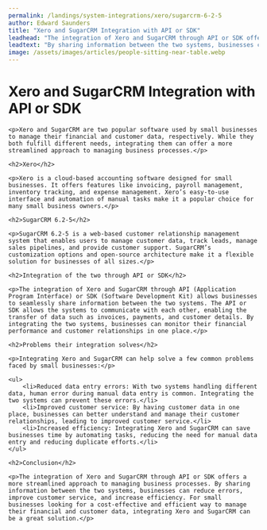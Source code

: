 ```yaml
---
permalink: /landings/system-integrations/xero/sugarcrm-6-2-5
author: Edward Saunders
title: "Xero and SugarCRM Integration with API or SDK"
leadhead: "The integration of Xero and SugarCRM through API or SDK offers a more streamlined approach to managing business processes"
leadtext: "By sharing information between the two systems, businesses can reduce errors, improve customer service, and increase efficiency. For small businesses looking for a cost-effective and efficient way to manage their financial and customer data, integrating Xero and SugarCRM can be a great solution."
image: /assets/images/articles/people-sitting-near-table.webp
---
```

<div class="arttext">
	<h1>Xero and SugarCRM Integration with API or SDK</h1>

	<p>Xero and SugarCRM are two popular software used by small businesses to manage their financial and customer data, respectively. While they both fulfill different needs, integrating them can offer a more streamlined approach to managing business processes.</p>

	<h2>Xero</h2>

	<p>Xero is a cloud-based accounting software designed for small businesses. It offers features like invoicing, payroll management, inventory tracking, and expense management. Xero’s easy-to-use interface and automation of manual tasks make it a popular choice for many small business owners.</p>

	<h2>SugarCRM 6.2-5</h2>

	<p>SugarCRM 6.2-5 is a web-based customer relationship management system that enables users to manage customer data, track leads, manage sales pipelines, and provide customer support. SugarCRM’s customization options and open-source architecture make it a flexible solution for businesses of all sizes.</p>

	<h2>Integration of the two through API or SDK</h2>

	<p>The integration of Xero and SugarCRM through API (Application Program Interface) or SDK (Software Development Kit) allows businesses to seamlessly share information between the two systems. The API or SDK allows the systems to communicate with each other, enabling the transfer of data such as invoices, payments, and customer details. By integrating the two systems, businesses can monitor their financial performance and customer relationships in one place.</p>

	<h2>Problems their integration solves</h2>

	<p>Integrating Xero and SugarCRM can help solve a few common problems faced by small businesses:</p>

	<ul>
		<li>Reduced data entry errors: With two systems handling different data, human error during manual data entry is common. Integrating the two systems can prevent these errors.</li>
		<li>Improved customer service: By having customer data in one place, businesses can better understand and manage their customer relationships, leading to improved customer service.</li>
		<li>Increased efficiency: Integrating Xero and SugarCRM can save businesses time by automating tasks, reducing the need for manual data entry and reducing duplicate efforts.</li>
	</ul>

	<h2>Conclusion</h2>

	<p>The integration of Xero and SugarCRM through API or SDK offers a more streamlined approach to managing business processes. By sharing information between the two systems, businesses can reduce errors, improve customer service, and increase efficiency. For small businesses looking for a cost-effective and efficient way to manage their financial and customer data, integrating Xero and SugarCRM can be a great solution.</p>

</div>